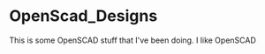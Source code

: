 OpenScad_Designs
================

This is some OpenSCAD stuff that I've been doing.  I like OpenSCAD
